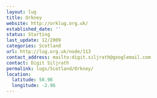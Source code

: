 ```yaml
---
layout: lug
title: Orkney
website: http://orklug.org.uk/
established_date: ''
status: Starting
last_update: 12/2009
categories: Scotland
url: http://lug.org.uk/node/113
contact_address: mailto:digit.siljrath@googlemail.com
contact: Digit Siljrath
permalink: lugs/Scotland/Orkney/
location:
  latitude: 58.98
  longitude: -2.96
---
```

